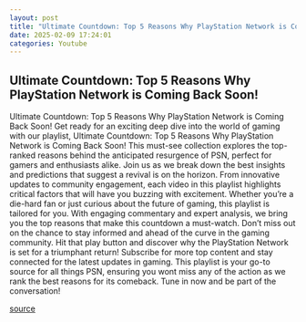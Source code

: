 ```yaml
---
layout: post
title: "Ultimate Countdown: Top 5 Reasons Why PlayStation Network is Coming Back Soon!"
date: 2025-02-09 17:24:01
categories: Youtube
---
```


## Ultimate Countdown: Top 5 Reasons Why PlayStation Network is Coming Back Soon!

Ultimate Countdown: Top 5 Reasons Why PlayStation Network is Coming Back Soon!
Get ready for an exciting deep dive into the world of gaming with our playlist, Ultimate Countdown: Top 5 Reasons Why PlayStation Network is Coming Back Soon! This must-see collection explores the top-ranked reasons behind the anticipated resurgence of PSN, perfect for gamers and enthusiasts alike.
Join us as we break down the best insights and predictions that suggest a revival is on the horizon. From innovative updates to community engagement, each video in this playlist highlights critical factors that will have you buzzing with excitement. Whether you’re a die-hard fan or just curious about the future of gaming, this playlist is tailored for you.
With engaging commentary and expert analysis, we bring you the top reasons that make this countdown a must-watch. Don’t miss out on the chance to stay informed and ahead of the curve in the gaming community. Hit that play button and discover why the PlayStation Network is set for a triumphant return! 
Subscribe for more top content and stay connected for the latest updates in gaming. This playlist is your go-to source for all things PSN, ensuring you wont miss any of the action as we rank the best reasons for its comeback. Tune in now and be part of the conversation!

[source](https://www.youtube.com/playlist?list=PL947U8j0XRTxPJoXgzvnje5staWWrJsxg)